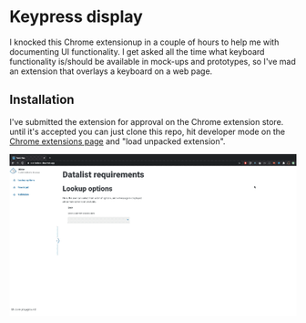 # Keypress display

I knocked this Chrome extensionup in a couple of hours to help me with documenting UI functionality.  I get asked all the time what keyboard functionality is/should be available in mock-ups and prototypes, so I've mad an extension that overlays a keyboard on a web page.

## Installation

I've submitted the extension for approval on the Chrome extension store. until it's accepted you can just clone this repo, hit developer mode on the [Chrome extensions page](chrome://extensions) and "load unpacked extension".

![Demo of the keyboard](https://github.com/jrmedd/KeypressDisplay/raw/master/keypressDisplay.gif)